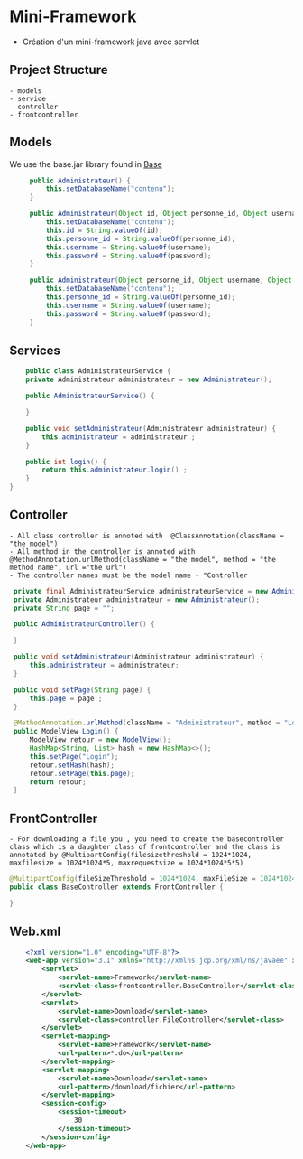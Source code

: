 # Mini-Framework

- Création d'un mini-framework java avec servlet

## Project Structure

    - models
    - service
    - controller
    - frontcontroller

## Models

We use the base.jar library found in [Base](https://github.com/Lacoste27/Base)

```java
     public Administrateur() {
         this.setDatabaseName("contenu");
     }

     public Administrateur(Object id, Object personne_id, Object username, Object password) {
         this.setDatabaseName("contenu");
         this.id = String.valueOf(id);
         this.personne_id = String.valueOf(personne_id);
         this.username = String.valueOf(username);
         this.password = String.valueOf(password);
     }

     public Administrateur(Object personne_id, Object username, Object password) {
         this.setDatabaseName("contenu");
         this.personne_id = String.valueOf(personne_id);
         this.username = String.valueOf(username);
         this.password = String.valueOf(password);
     }
```

## Services

```java
    public class AdministrateurService {
    private Administrateur administrateur = new Administrateur();

    public AdministrateurService() {

    }

    public void setAdministrateur(Administrateur administrateur) {
        this.administrateur = administrateur ;
    }

    public int login() {
        return this.administrateur.login() ;
    }
}
```

## Controller

    - All class controller is annoted with  @ClassAnnotation(className = "the model")
    - All method in the controller is annoted with @MethodAnnotation.urlMethod(className = "the model", method = "the method name", url ="the url")
    - The controller names must be the model name + "Controller

```java
 private final AdministrateurService administrateurService = new AdministrateurService();
 private Administrateur administrateur = new Administrateur();
 private String page = "";

 public AdministrateurController() {

 }

 public void setAdministrateur(Administrateur administrateur) {
     this.administrateur = administrateur;
 }

 public void setPage(String page) {
     this.page = page ;
 }

 @MethodAnnotation.urlMethod(className = "Administrateur", method = "Login", url = "LoginPage.do")
 public ModelView Login() {
     ModelView retour = new ModelView();
     HashMap<String, List> hash = new HashMap<>();
     this.setPage("Login");
     retour.setHash(hash);
     retour.setPage(this.page);
     return retour;
 }
```

## FrontController

    - For downloading a file you , you need to create the basecontroller class which is a daughter class of frontcontroller and the class is annotated by @MultipartConfig(filesizethreshold = 1024*1024, maxfilesize = 1024*1024*5, maxrequestsize = 1024*1024*5*5)

```java
@MultipartConfig(fileSizeThreshold = 1024*1024, maxFileSize = 1024*1024*5, maxRequestSize = 1024*1024*5*5)
public class BaseController extends FrontController {

}
```

## Web.xml
```xml
    <?xml version="1.0" encoding="UTF-8"?>
    <web-app version="3.1" xmlns="http://xmlns.jcp.org/xml/ns/javaee" xmlns:xsi="http://www.w3.org/2001/XMLSchema-instance" xsi:schemaLocation="http://xmlns.jcp.org/xml/ns/javaee http://xmlns.jcp.org/xml/ns/javaee/web-app_3_1.xsd">
        <servlet>
            <servlet-name>Framework</servlet-name>
            <servlet-class>frontcontroller.BaseController</servlet-class>
        </servlet>
        <servlet>
            <servlet-name>Download</servlet-name>
            <servlet-class>controller.FileController</servlet-class>
        </servlet>
        <servlet-mapping>
            <servlet-name>Framework</servlet-name>
            <url-pattern>*.do</url-pattern>
        </servlet-mapping>
        <servlet-mapping>
            <servlet-name>Download</servlet-name>
            <url-pattern>/download/fichier</url-pattern>
        </servlet-mapping>
        <session-config>
            <session-timeout>
                30
            </session-timeout>
        </session-config>
    </web-app>
```
